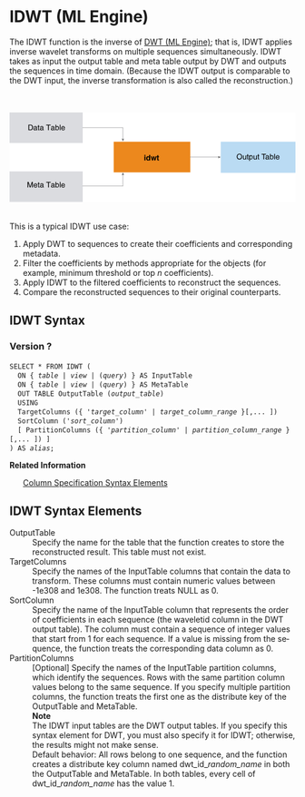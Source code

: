<html><head></head><body><div class="nested0" aria-labelledby="ariaid-title1" topicindex="1" topicid="xcy1506632882935" id="xcy1506632882935"><h1 class="title topictitle1" id="ariaid-title1">IDWT (ML Engine)</h1><div class="body conbody">
<p class="p">The IDWT function is the inverse of <a href="asx1558468105037.md#rpd1506628701823">DWT (ML Engine)</a>; that is, IDWT applies inverse wavelet transforms on multiple sequences simultaneously. IDWT takes as input the output table and meta table output by DWT and outputs the sequences in time domain. (Because the IDWT output is comparable to the DWT input, the inverse transformation is also called the reconstruction.)</p><div class="fig fignone" id="xcy1506632882935__fig_xjp_j3b_mw"><div class="caption"></div><br clear="none"></br><img class="image" id="xcy1506632882935__image_xlx_j3b_mw" src="arm1466005169228.svg" alt="How Machine Learning Engine function IDWT works"></img><br clear="none"></br></div>
<p class="p">This is a typical IDWT use case:</p>
<ol class="ol" id="xcy1506632882935__ol_f2l_xy2_p1b">
<li class="li">Apply DWT to sequences to create their coefficients and corresponding metadata.</li>
<li class="li">Filter the coefficients by methods appropriate for the objects (for example, minimum threshold or top <var class="keyword varname">n</var> coefficients).</li>
<li class="li">Apply IDWT to the filtered coefficients to reconstruct the sequences.</li>
<li class="li">Compare the reconstructed sequences to their original counterparts.</li></ol></div><div class="topic reference nested1" aria-labelledby="ariaid-title2" topicindex="2" topicid="cxy1506632938883" xml:lang="en-us" lang="en-us" id="cxy1506632938883">
<h2 class="title topictitle2" id="ariaid-title2">IDWT Syntax</h2><div class="body refbody"><div class="section" id="cxy1506632938883__section_N1000E_N1000C_N10001">
<h3 class="title sectiontitle">Version ?</h3><pre class="pre codeblock" xml:space="preserve"><code>SELECT * FROM IDWT (
  <span>ON { <var class="keyword varname">table</var> | <var class="keyword varname">view</var> | (<var class="keyword varname">query</var>) }</span> AS InputTable
  <span>ON { <var class="keyword varname">table</var> | <var class="keyword varname">view</var> | (<var class="keyword varname">query</var>) }</span> AS MetaTable
  OUT TABLE OutputTable (<var class="keyword varname">output_table</var>)
  USING
  TargetColumns ({ '<var class="keyword varname">target_column</var>' | <var class="keyword varname">target_column_range</var> }[,... ])
  SortColumn ('<var class="keyword varname">sort_column</var>')
  [ PartitionColumns ({ '<var class="keyword varname">partition_column</var>' | <var class="keyword varname">partition_column_range</var> }[,... ]) ]
) AS <var class="keyword varname">alias</var>;</code></pre></div></div><div class="related-links"><div class="linklistheader"><p></p><b>Related Information</b></div>
<ul class="linklist linklist relinfo"><div class="linklistmember"><a href="ndv1557782188375.md">Column Specification Syntax Elements</a></div></ul></div></div><div class="topic reference nested1" aria-labelledby="ariaid-title3" topicindex="3" topicid="ouc1506633010323" xml:lang="en-us" lang="en-us" id="ouc1506633010323">
<h2 class="title topictitle2" id="ariaid-title3">IDWT Syntax Elements</h2><div class="body refbody"><div class="section" id="ouc1506633010323__section_N10011_N1000E_N10001"><dl class="dl parml"><dt class="dt pt dlterm">OutputTable</dt><dd class="dd pd">Specify the name for the table that the function creates to store the reconstructed result. This table must not exist.</dd><dt class="dt pt dlterm">TargetColumns</dt><dd class="dd pd">Specify the names of the InputTable columns that contain the data to transform. These columns must contain numeric values between -1e308 and 1e308. The function treats NULL as 0.</dd><dt class="dt pt dlterm">SortColumn</dt><dd class="dd pd">Specify the name of the InputTable column that represents the order of coefficients in each sequence (the waveletid column in the DWT output table). The column must contain a sequence of integer values that start from 1 for each sequence. If a value is missing from the sequence, the function treats the corresponding data column as 0.</dd><dt class="dt pt dlterm">PartitionColumns</dt><dd class="dd pd">[Optional] Specify the names of the InputTable partition columns, which identify the sequences. Rows with the same partition column values belong to the same sequence. If you specify multiple partition columns, the function treats the first one as the distribute key of the OutputTable and MetaTable.<div class="note note" id="ouc1506633010323__note_N10047_N10043_N1003C_N10018_N10014_N10010_N10001"><span><b>Note</b></span><div class="notebody">The IDWT input tables are the DWT output tables. If you specify this syntax element for DWT, you must also specify it for IDWT; otherwise, the results might not make sense.</div></div></dd><dd class="dd pd ddexpand">Default behavior: All rows belong to one sequence, and the function creates a distribute key column named dwt_id_<var class="keyword varname">random_name</var> in both the OutputTable and MetaTable. In both tables, every cell of dwt_id_<var class="keyword varname">random_name</var> has the value 1.</dd></dl></div></div></div></div></body></html>
